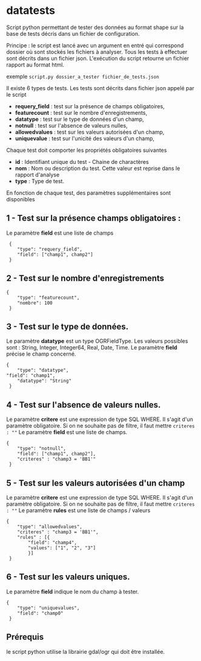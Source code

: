 # datatests
Script python permettant de tester des données au format shape sur la base de tests décris dans un fichier de configuration.

Principe : le script est lancé avec un argument en entré qui correspond dossier où sont stockés les fichiers à analyser. Tous les tests à effectuer sont décrits dans un fichier json. L'exécution du script retourne un fichier rapport au format html.

exemple `script.py dossier_a_tester fichier_de_tests.json`

Il existe 6 types de tests. Les tests sont décrits dans fichier json appelé par le script

 - **requery_field** : test sur la présence de champs obligatoires,
 - **featurecount** : test sur le nombre d'enregistrements,
 - **datatype** : test sur le type de données d'un champ,
 - **notnull** : test sur l'absence de valeurs nulles,
 - **allowedvalues** : test sur les valeurs autorisées d'un champ,
 - **uniquevalue** : test sur l'unicité des valeurs d'un champ,
 
 
Chaque test doit comporter les propriétés obligatoires suivantes

 - **id** : Identifiant unique du test - Chaine de charactères
 - **nom** : Nom ou description du test. Cette valeur est reprise dans le rapport d'analyse
 - **type** : Type de test. 

En fonction de chaque test, des paramètres supplémentaires sont disponibles

## 1 - Test sur la présence champs obligatoires :

Le paramètre **field** est une liste de champs
 
     {
       	"type": "requery_field",
       	"field": ["champ1", champ2"]
     }

## 2 - Test sur le nombre d'enregistrements
    
    {
       	"type": "featurecount",
       	"nombre": 100
     }

## 3 - Test sur le type de données. 

Le paramètre **datatype** est un type OGRFieldType. Les valeurs possibles sont : String, Integer, Integer64, Real, Date, Time.
Le paramètre **field** précise le champ concerné.
    
    {
       	"type": "datatype",
	"field": "champ1",
       	"datatype": "String"
     }

## 4 - Test sur l'absence de valeurs nulles. 

Le paramètre **critere** est une expression de type SQL WHERE. Il s'agit d'un paramètre obligatoire. Si on ne souhaite pas de filtre, il faut mettre `criteres : ""`
Le paramètre **field** est une liste de champs.
    
    {
       	"type": "notnull",
       	"field": ["champ1", champ2"],
       	"criteres" : "champ3 = 'BB1'"
     }

## 5 - Test sur les valeurs autorisées d'un champ

Le paramètre **critere** est une expression de type SQL WHERE. Il s'agit d'un paramètre obligatoire. Si on ne souhaite pas de filtre, il faut mettre `criteres : ""`
Le paramètre **rules** est une liste de champs / valeurs
    
    {
       	"type": "allowedvalues",       	
       	"criteres" : "champ3 = 'BB1'",
       	"rules" : [{
	       	"field": "champ4",
	       	"values": ["1", "2", "3"]
	       	}]
     }

## 6 - Test sur les valeurs uniques. 

Le paramètre **field** indique le nom du champ à tester.
    
    {
       	"type": "uniquevalues",
       	"field": "champ0"
     }
     
     
## Prérequis

le script python utilise la librairie gdal/ogr qui doit être installée.
